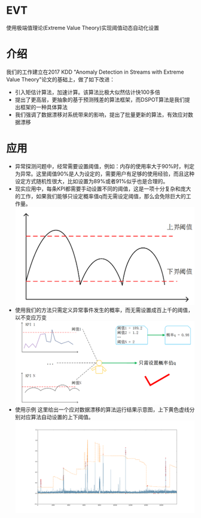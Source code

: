 # EVT
使用极端值理论(Extreme Value Theory)实现阈值动态自动化设置
# 介绍
我们的工作建立在2017 KDD "Anomaly Detection in Streams with Extreme Value Theory"论文的基础上，做了如下改进：
* 引入矩估计算法，加速计算。该算法比极大似然估计快100多倍
* 提出了更高层，更抽象的基于预测残差的算法框架，而DSPOT算法是我们提出框架的一种具体算法
* 我们强调了数据漂移对系统带来的影响，提出了批量更新的算法，有效应对数据漂移
# 应用
* 异常探测问题中，经常需要设置阈值，例如：内存的使用率大于90%时，判定为异常。这里阈值90%是人为设定的，需要用户有足够的使用经验，而且这种设定方式随机性很大，比如设置为89%或者91%似乎也是合理的。
* 现实应用中，每条KPI都需要手动设置不同的阈值，这是一项十分复杂和庞大的工作，如果我们能够只设定概率值q而无需设定阈值，那么会免除巨大的工作量。
![应用实例](https://github.com/DawnsonLi/EVT/blob/master/pic/1.png)
* 使用我们的方法只需定义异常事件发生的概率，而无需设置成百上千的阈值，以不变应万变
![应用实例](https://github.com/DawnsonLi/EVT/blob/master/pic/2.png)
* 使用示例
这里给出一个应对数据漂移的算法运行结果示意图，上下黄色虚线分别对应算法自动设置的上下阈值。
![应用实例](https://github.com/DawnsonLi/EVT/blob/master/pic/middle_3.png)



